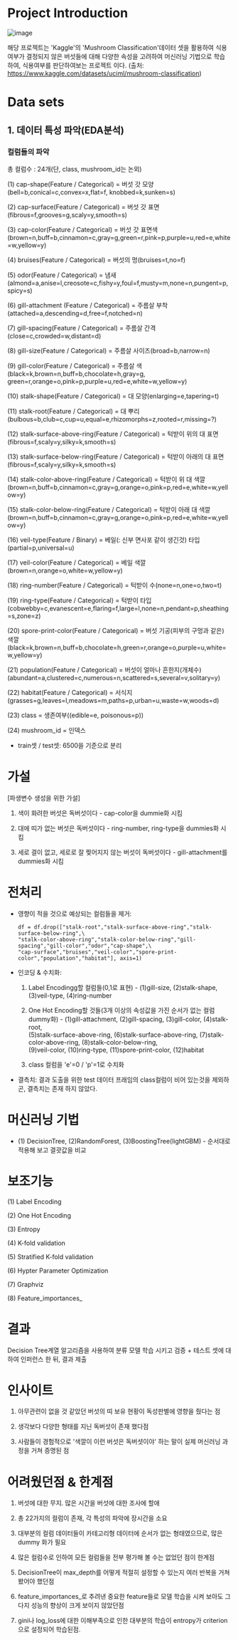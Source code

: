 # Project Introduction

![image](https://github.com/ryeonbeenkang/mulcam_1st_team_project/assets/47935123/d21abc00-1f66-45df-aa4f-2fbafe73852e)


해당 프로젝트는 'Kaggle'의 'Mushroom Classification'데이터 셋을 활용하여 식용여부가 결정되지 않은 버섯들에 대해 다양한 속성을 고려하여 머신러닝 기법으로 학습 하여, 식용여부를 판단하여보는 프로젝트 이다.
(출처: https://www.kaggle.com/datasets/uciml/mushroom-classification)



# Data sets
## 1. 데이터 특성 파악(EDA분석)
### 컬럼들의 파악
총 컬럼수 : 24개(단, class, mushroom_id는 논외)

(1) cap-shape(Feature / Categorical) = 버섯 갓 모양(bell=b,conical=c,convex=x,flat=f, knobbed=k,sunken=s)

(2) cap-surface(Feature / Categorical) = 버섯 갓 표면(fibrous=f,grooves=g,scaly=y,smooth=s)

(3) cap-color(Feature / Categorical) = 버섯 갓 표면색(brown=n,buff=b,cinnamon=c,gray=g,green=r,pink=p,purple=u,red=e,white=w,yellow=y)

(4) bruises(Feature / Categorical) = 버섯의 멍(bruises=t,no=f)

(5) odor(Feature / Categorical) = 냄새(almond=a,anise=l,creosote=c,fishy=y,foul=f,musty=m,none=n,pungent=p,spicy=s)

(6) gill-attachment (Feature / Categorical) = 주름살 부착(attached=a,descending=d,free=f,notched=n)

(7) gill-spacing(Feature / Categorical) = 주름살 간격(close=c,crowded=w,distant=d)

(8) gill-size(Feature / Categorical) = 주름살 사이즈(broad=b,narrow=n)

(9) gill-color(Feature / Categorical) = 주름살 색(black=k,brown=n,buff=b,chocolate=h,gray=g, green=r,orange=o,pink=p,purple=u,red=e,white=w,yellow=y)

(10) stalk-shape(Feature / Categorical) = 대 모양(enlarging=e,tapering=t)

(11) stalk-root(Feature / Categorical) = 대 뿌리(bulbous=b,club=c,cup=u,equal=e,rhizomorphs=z,rooted=r,missing=?)

(12) stalk-surface-above-ring(Feature / Categorical) = 턱받이 위의 대 표면(fibrous=f,scaly=y,silky=k,smooth=s)

(13) stalk-surface-below-ring(Feature / Categorical) = 턱받이 아래의 대 표면(fibrous=f,scaly=y,silky=k,smooth=s)

(14) stalk-color-above-ring(Feature / Categorical) = 턱받이 위 대 색깔(brown=n,buff=b,cinnamon=c,gray=g,orange=o,pink=p,red=e,white=w,yellow=y)

(15) stalk-color-below-ring(Feature / Categorical) = 턱받이 아래 대 색깔(brown=n,buff=b,cinnamon=c,gray=g,orange=o,pink=p,red=e,white=w,yellow=y)

(16) veil-type(Feature / Binary) = 베일(: 신부 면사포 같이 생긴것) 타입(partial=p,universal=u)

(17) veil-color(Feature / Categorical) = 베일 색깔(brown=n,orange=o,white=w,yellow=y)

(18) ring-number(Feature / Categorical) = 턱받이 수(none=n,one=o,two=t)

(19) ring-type(Feature / Categorical) = 턱받이 타입(cobwebby=c,evanescent=e,flaring=f,large=l,none=n,pendant=p,sheathing=s,zone=z)

(20) spore-print-color(Feature / Categorical) = 버섯 기공(피부의 구멍과 같은) 색깔(black=k,brown=n,buff=b,chocolate=h,green=r,orange=o,purple=u,white=w,yellow=y)

(21) population(Feature / Categorical) = 버섯이 얼마나 흔한지(개체수)(abundant=a,clustered=c,numerous=n,scattered=s,several=v,solitary=y)

(22) habitat(Feature / Categorical) = 서식지(grasses=g,leaves=l,meadows=m,paths=p,urban=u,waste=w,woods=d)

(23) class = 생존여부((edible=e, poisonous=p))

(24) mushroom_id = 인덱스
 
 - train셋 / test셋: 6500을 기준으로 분리


# 가설
  [파생변수 생성을 위한 가설]
   1) 색이 화려한 버섯은 독버섯이다 - cap-color을 dummie화 시킴
      
   2) 대에 띠가 없는 버섯은 독버섯이다 - ring-number, ring-type을 dummies화 시킴
      
   3) 세로 결이 없고, 세로로 잘 찢어지지 않는 버섯이 독버섯이다 - gill-attachment를 dummies화 시킴


# 전처리
 - 영향이 적을 것으로 예상되는 컬럼들을 제거:
   ```
   df = df.drop(["stalk-root","stalk-surface-above-ring","stalk-surface-below-ring",\
   "stalk-color-above-ring","stalk-color-below-ring","gill-spacing","gill-color","odor","cap-shape",\
   "cap-surface","bruises","veil-color","spore-print-color","population","habitat"], axis=1)

   ```
 - 인코딩 & 수치화:
   1) Label Encodingg할 컬럼들(0,1로 표현) - (1)gill-size, (2)stalk-shape, (3)veil-type, (4)ring-number

  
   2) One Hot Encoding할 것들(3개 이상의 속성값을 가진 순서가 없는 컬럼 dummy화) - (1)gill-attachment, (2)gill-spacing, (3)gill-color, (4)stalk-root, \
      (5)stalk-surface-above-ring, (6)stalk-surface-above-ring, (7)stalk-color-above-ring, (8)stalk-color-below-ring, \
      (9)veil-color, (10)ring-type, (11)spore-print-color, (12)habitat

      
   3) class 컬럼을 'e'=0 / 'p'=1로 수치화

  
 - 결측치: 결과 도출을 위한 test 데이터 프래임의 class컬럼이 비어 있는것을 제외하곤, 결측치는 존재 하지 않았다. 


# 머신러닝 기법
 - (1) DecisionTree, (2)RandomForest, (3)BoostingTree(lightGBM) - 순서대로 적용해 보고 결괏값을 비교


# 보조기능
(1) Label Encoding

(2) One Hot Encoding

(3) Entropy

(4) K-fold validation

(5) Stratified K-fold validation

(6) Hypter Parameter Optimization

(7) Graphviz

(8) Feature_importances_



# 결과
Decision Tree계열 알고리즘을 사용하여 분류 모델 학습 시키고 검증 + 테스트 셋에 대하여 인퍼런스 한 뒤, 결과 제출



# 인사이트
1. 아무관련이 없을 것 같았던 버섯의 띠 보유 현황이 독성판별에 영향을 줬다는 점
   
2. 생각보다 다양한 형태를 지닌 독버섯이 존재 했다점
   
3. 사람들이 경험적으로 '색깔이 이런 버섯은 독버셧이야' 하는 말이 실제 머신러닝 과정을 거쳐 증명된 점



# 어려웠던점 & 한계점
1) 버섯에 대한 무지. 많은 시간을 버섯에 대한 조사에 할애
   
2) 총 22가지의 컬럼이 존재, 각 특성의 파악에 장시간을 소요
   
3) 대부분의 컬럼 데이터들이 카테고리형 데이터에 순서가 없는 형태였으므로, 많은 dummy 화가 필요
   
4) 많은 컬럼수로 인하여 모든 컬럼들을 전부 평가해 볼 수는 없었던 점이 한계점
   
5) DecisionTree이 max_depth를 어떻게 적절히 설정할 수 있는지 여러 반복을 거쳐 봤어야 했던점
    
6) feature_importances_로 추려낸 중요한 feature들로 모델 학습을 시켜 보아도 그다지 성능의 향상이 크게 보이지 않았던점
    
7) gini나 log_loss에 대한 이해부족으로 인한 대부분의 학습이 entropy가 criterion으로 설정되어 학습된점. 

